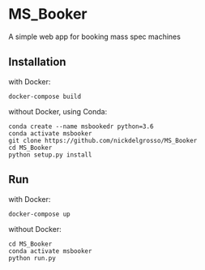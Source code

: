 # MS_Booker
A simple web app for booking mass spec machines


## Installation

with Docker:
```
docker-compose build
```

without Docker, using Conda:
```
conda create --name msbookedr python=3.6
conda activate msbooker
git clone https://github.com/nickdelgrosso/MS_Booker
cd MS_Booker
python setup.py install
```

## Run

with Docker:
```
docker-compose up
```

without Docker:
```
cd MS_Booker
conda activate msbooker
python run.py
```
